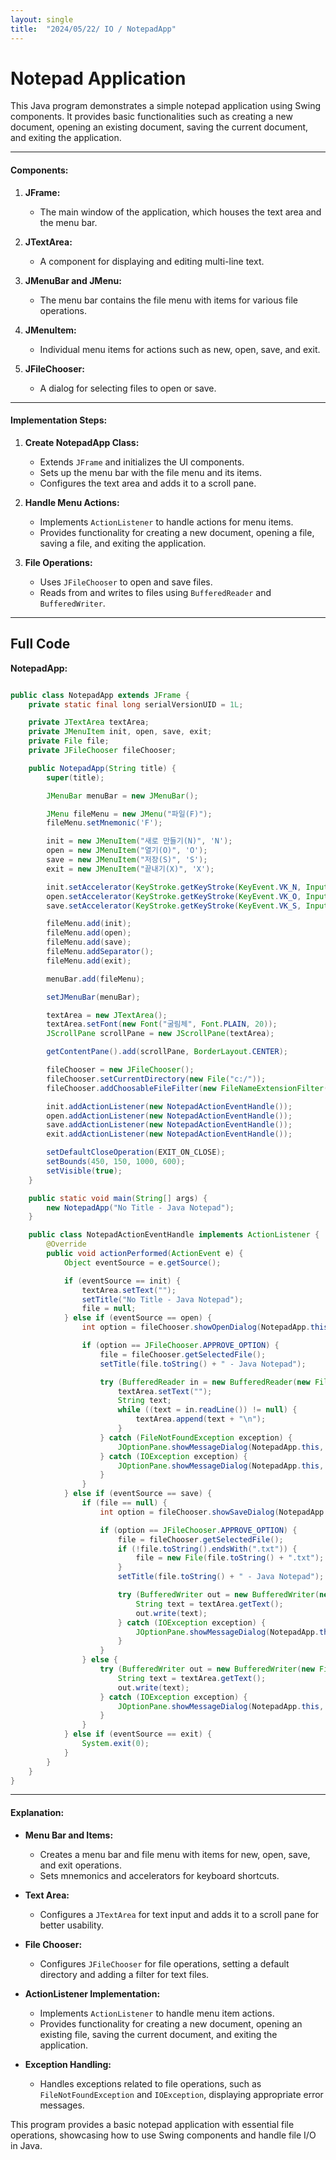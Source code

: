 ```yaml
---
layout: single
title:  "2024/05/22/ IO / NotepadApp"
---
```


# Notepad Application

This Java program demonstrates a simple notepad application using Swing components. It provides basic functionalities such as creating a new document, opening an existing document, saving the current document, and exiting the application.

---

#### Components:

1. **JFrame:**
   - The main window of the application, which houses the text area and the menu bar.

2. **JTextArea:**
   - A component for displaying and editing multi-line text.

3. **JMenuBar and JMenu:**
   - The menu bar contains the file menu with items for various file operations.

4. **JMenuItem:**
   - Individual menu items for actions such as new, open, save, and exit.

5. **JFileChooser:**
   - A dialog for selecting files to open or save.

---

#### Implementation Steps:

1. **Create NotepadApp Class:**
   - Extends `JFrame` and initializes the UI components.
   - Sets up the menu bar with the file menu and its items.
   - Configures the text area and adds it to a scroll pane.

2. **Handle Menu Actions:**
   - Implements `ActionListener` to handle actions for menu items.
   - Provides functionality for creating a new document, opening a file, saving a file, and exiting the application.

3. **File Operations:**
   - Uses `JFileChooser` to open and save files.
   - Reads from and writes to files using `BufferedReader` and `BufferedWriter`.

---

## Full Code 

**NotepadApp:**

```java

public class NotepadApp extends JFrame {
    private static final long serialVersionUID = 1L;

    private JTextArea textArea;
    private JMenuItem init, open, save, exit;
    private File file;
    private JFileChooser fileChooser;

    public NotepadApp(String title) {
        super(title);

        JMenuBar menuBar = new JMenuBar();

        JMenu fileMenu = new JMenu("파일(F)");
        fileMenu.setMnemonic('F');

        init = new JMenuItem("새로 만들기(N)", 'N');
        open = new JMenuItem("열기(O)", 'O');
        save = new JMenuItem("저장(S)", 'S');
        exit = new JMenuItem("끝내기(X)", 'X');

        init.setAccelerator(KeyStroke.getKeyStroke(KeyEvent.VK_N, InputEvent.CTRL_DOWN_MASK));
        open.setAccelerator(KeyStroke.getKeyStroke(KeyEvent.VK_O, InputEvent.ALT_DOWN_MASK + InputEvent.SHIFT_DOWN_MASK));
        save.setAccelerator(KeyStroke.getKeyStroke(KeyEvent.VK_S, InputEvent.ALT_DOWN_MASK + InputEvent.SHIFT_DOWN_MASK));

        fileMenu.add(init);
        fileMenu.add(open);
        fileMenu.add(save);
        fileMenu.addSeparator();
        fileMenu.add(exit);

        menuBar.add(fileMenu);

        setJMenuBar(menuBar);

        textArea = new JTextArea();
        textArea.setFont(new Font("굴림체", Font.PLAIN, 20));
        JScrollPane scrollPane = new JScrollPane(textArea);

        getContentPane().add(scrollPane, BorderLayout.CENTER);

        fileChooser = new JFileChooser();
        fileChooser.setCurrentDirectory(new File("c:/"));
        fileChooser.addChoosableFileFilter(new FileNameExtensionFilter("textFile(*.txt)", "txt"));

        init.addActionListener(new NotepadActionEventHandle());
        open.addActionListener(new NotepadActionEventHandle());
        save.addActionListener(new NotepadActionEventHandle());
        exit.addActionListener(new NotepadActionEventHandle());

        setDefaultCloseOperation(EXIT_ON_CLOSE);
        setBounds(450, 150, 1000, 600);
        setVisible(true);
    }

    public static void main(String[] args) {
        new NotepadApp("No Title - Java Notepad");
    }

    public class NotepadActionEventHandle implements ActionListener {
        @Override
        public void actionPerformed(ActionEvent e) {
            Object eventSource = e.getSource();

            if (eventSource == init) {
                textArea.setText("");
                setTitle("No Title - Java Notepad");
                file = null;
            } else if (eventSource == open) {
                int option = fileChooser.showOpenDialog(NotepadApp.this);

                if (option == JFileChooser.APPROVE_OPTION) {
                    file = fileChooser.getSelectedFile();
                    setTitle(file.toString() + " - Java Notepad");

                    try (BufferedReader in = new BufferedReader(new FileReader(file.getAbsoluteFile()))) {
                        textArea.setText("");
                        String text;
                        while ((text = in.readLine()) != null) {
                            textArea.append(text + "\n");
                        }
                    } catch (FileNotFoundException exception) {
                        JOptionPane.showMessageDialog(NotepadApp.this, "No files.");
                    } catch (IOException exception) {
                        JOptionPane.showMessageDialog(NotepadApp.this, "error: program error");
                    }
                }
            } else if (eventSource == save) {
                if (file == null) {
                    int option = fileChooser.showSaveDialog(NotepadApp.this);

                    if (option == JFileChooser.APPROVE_OPTION) {
                        file = fileChooser.getSelectedFile();
                        if (!file.toString().endsWith(".txt")) {
                            file = new File(file.toString() + ".txt");
                        }
                        setTitle(file.toString() + " - Java Notepad");

                        try (BufferedWriter out = new BufferedWriter(new FileWriter(file.getAbsoluteFile()))) {
                            String text = textArea.getText();
                            out.write(text);
                        } catch (IOException exception) {
                            JOptionPane.showMessageDialog(NotepadApp.this, "error: program error.");
                        }
                    }
                } else {
                    try (BufferedWriter out = new BufferedWriter(new FileWriter(file.getAbsoluteFile()))) {
                        String text = textArea.getText();
                        out.write(text);
                    } catch (IOException exception) {
                        JOptionPane.showMessageDialog(NotepadApp.this, "error: program error");
                    }
                }
            } else if (eventSource == exit) {
                System.exit(0);
            }
        }
    }
}
```

---

#### Explanation:

- **Menu Bar and Items:**
  - Creates a menu bar and file menu with items for new, open, save, and exit operations.
  - Sets mnemonics and accelerators for keyboard shortcuts.

- **Text Area:**
  - Configures a `JTextArea` for text input and adds it to a scroll pane for better usability.

- **File Chooser:**
  - Configures `JFileChooser` for file operations, setting a default directory and adding a filter for text files.

- **ActionListener Implementation:**
  - Implements `ActionListener` to handle menu item actions.
  - Provides functionality for creating a new document, opening an existing file, saving the current document, and exiting the application.

- **Exception Handling:**
  - Handles exceptions related to file operations, such as `FileNotFoundException` and `IOException`, displaying appropriate error messages.

This program provides a basic notepad application with essential file operations, showcasing how to use Swing components and handle file I/O in Java.
